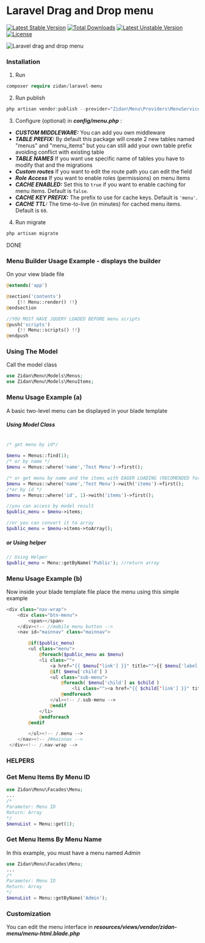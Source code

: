 # Laravel Drag and Drop menu
[![Latest Stable Version](https://poser.pugx.org/zidan/laravel-menu/v)](//packagist.org/packages/zidan/laravel-menu) [![Total Downloads](https://poser.pugx.org/zidan/laravel-menu/downloads)](//packagist.org/packages/zidan/laravel-menu) [![Latest Unstable Version](https://poser.pugx.org/zidan/laravel-menu/v/unstable)](//packagist.org/packages/zidan/laravel-menu) [![License](https://poser.pugx.org/zidan/laravel-menu/license)](//packagist.org/packages/zidan/laravel-menu)


![Laravel drag and drop menu](https://raw.githubusercontent.com/zidan/laravel-menu/master/screenshot.png)

### Installation

1. Run

```php
composer require zidan/laravel-menu
```
2. Run publish

```php
php artisan vendor:publish --provider="Zidan\Menu\Providers\MenuServiceProvider"
```

3. Configure (optional) in **_config/menu.php_** :

- **_CUSTOM MIDDLEWARE:_** You can add you own middleware
- **_TABLE PREFIX:_** By default this package will create 2 new tables named "menus" and "menu_items" but you can still add your own table prefix avoiding conflict with existing table
- **_TABLE NAMES_** If you want use specific name of tables you have to modify that and the migrations
- **_Custom routes_** If you want to edit the route path you can edit the field
- **_Role Access_** If you want to enable roles (permissions) on menu items
- **_CACHE ENABLED:_** Set this to `true` if you want to enable caching for menu items. Default is `false`.
- **_CACHE KEY PREFIX:_** The prefix to use for cache keys. Default is `'menu'`.
- **_CACHE TTL:_** The time-to-live (in minutes) for cached menu items. Default is `60`.

4. Run migrate

```php
php artisan migrate
```

DONE

### Menu Builder Usage Example - displays the builder

On your view blade file

```php
@extends('app')

@section('contents')
    {!! Menu::render() !!}
@endsection

//YOU MUST HAVE JQUERY LOADED BEFORE menu scripts
@push('scripts')
    {!! Menu::scripts() !!}
@endpush
```

### Using The Model

Call the model class

```php
use Zidan\Menu\Models\Menus;
use Zidan\Menu\Models\MenuItems;

```

### Menu Usage Example (a)

A basic two-level menu can be displayed in your blade template

##### Using Model Class
```php

/* get menu by id*/

$menu = Menus::find(1);
/* or by name */
$menu = Menus::where('name','Test Menu')->first();

/* or get menu by name and the items with EAGER LOADING (RECOMENDED for better performance and less query call)*/
$menu = Menus::where('name','Test Menu')->with('items')->first();
/*or by id */
$menu = Menus::where('id', 1)->with('items')->first();

//you can access by model result
$public_menu = $menu->items;

//or you can convert it to array
$public_menu = $menu->items->toArray();

```

##### or Using helper
```php
// Using Helper 
$public_menu = Menu::getByName('Public'); //return array

```

### Menu Usage Example (b)

Now inside your blade template file place the menu using this simple example

```php
<div class="nav-wrap">
    <div class="btn-menu">
        <span></span>
    </div><!-- //mobile menu button -->
    <nav id="mainnav" class="mainnav">

        @if($public_menu)
        <ul class="menu">
            @foreach($public_menu as $menu)
            <li class="">
                <a href="{{ $menu['link'] }}" title="">{{ $menu['label'] }}</a>
                @if( $menu['child'] )
                <ul class="sub-menu">
                    @foreach( $menu['child'] as $child )
                        <li class=""><a href="{{ $child['link'] }}" title="">{{ $child['label'] }}</a></li>
                    @endforeach
                </ul><!-- /.sub-menu -->
                @endif
            </li>
            @endforeach
        @endif

        </ul><!-- /.menu -->
    </nav><!-- /#mainnav -->
 </div><!-- /.nav-wrap -->
```

### HELPERS

### Get Menu Items By Menu ID

```php
use Zidan\Menu\Facades\Menu;
...
/*
Parameter: Menu ID
Return: Array
*/
$menuList = Menu::get(1);
```

### Get Menu Items By Menu Name

In this example, you must have a menu named _Admin_

```php
use Zidan\Menu\Facades\Menu;
...
/*
Parameter: Menu ID
Return: Array
*/
$menuList = Menu::getByName('Admin');
```

### Customization

You can edit the menu interface in **_resources/views/vendor/zidan-menu/menu-html.blade.php_**
